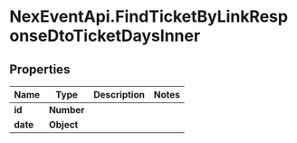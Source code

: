# NexEventApi.FindTicketByLinkResponseDtoTicketDaysInner

## Properties

Name | Type | Description | Notes
------------ | ------------- | ------------- | -------------
**id** | **Number** |  | 
**date** | **Object** |  | 


